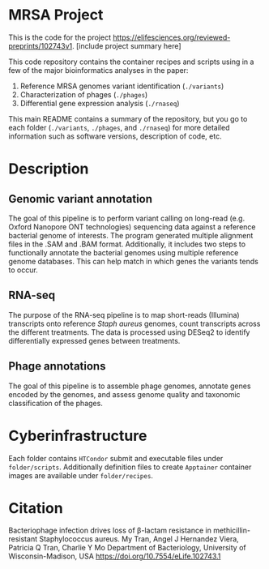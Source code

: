 # MRSA Project

This is the code for the project https://elifesciences.org/reviewed-preprints/102743v1.
[include project summary here]

This code repository contains the container recipes and scripts using in a few of the major bioinformatics analyses in the paper:
1. Reference MRSA genomes variant identification (`./variants`)
2. Characterization of phages (`./phages`)
3. Differential gene expression analysis (`./rnaseq`)

This main README contains a summary of the repository, but you go to each folder (`./variants`, `./phages`, and `./rnaseq`) for more detailed information such as software versions, description of code, etc.

# Description

## Genomic variant annotation

The goal of this pipeline is to perform variant calling on long-read (e.g. Oxford Nanopore ONT technologies) sequencing data against a reference bacterial genome of interests. The program generated multiple alignment files in the .SAM and .BAM format. Additionally, it includes two steps to functionally annotate the bacterial genomes using multiple reference genome databases. This can help match in which genes the variants tends to occur.

## RNA-seq

The purpose of the RNA-seq pipeline is to map short-reads (Illumina) transcripts onto reference *Staph aureus* genomes, count transcripts across the different treatments. The data is processed using DESeq2 to identify differentially expressed genes between treatments.

## Phage annotations

The goal of this pipeline is to assemble phage genomes, annotate genes encoded by the genomes, and assess genome quality and taxonomic classification of the phages. 

# Cyberinfrastructure

Each folder contains `HTCondor` submit and executable files under `folder/scripts`. Additionally definition files to create `Apptainer` container images are available under `folder/recipes`.

# Citation

Bacteriophage infection drives loss of β-lactam resistance in methicillin-resistant Staphylococcus aureus. 
My Tran, Angel J Hernandez Viera, Patricia Q Tran, Charlie Y Mo
Department of Bacteriology, University of Wisconsin-Madison, USA
https://doi.org/10.7554/eLife.102743.1
